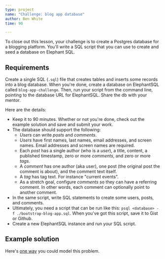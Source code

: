 ```yaml
---
type: project
name: "Challenge: blog app database"
author: Ben White
time: 90

---
```


To close out this lesson, your challenge is to create a Postgres database for a blogging platform. You'll write a SQL script that you can use to create and seed a database on Elephant SQL.

## Requirements

Create a single SQL (`.sql`) file that creates tables and inserts some records into a blog database. When you're done, create a database on ElephantSQL called `blog-app-challenge`. Then, run your script from the command line, pointing to the database URL for ElephantSQL. Share the db with your mentor.

Here are the details:

* Keep it to 90 minutes. Whether or not you're done, check out the example solution and save and submit your work.
* The database should support the following:
    - *Users* can write *posts* and *comments*.
    - *Users* have first names, last names, email addresses, and screen names. Email addresses and screen names are required.
    - Each *post* has a single author (who is a *user*), a title, content, a published timestamp, zero or more *comments*, and zero or more *tags*.
    - A *comment* has one author (aka user), one post (the original post the comment is about), and the comment text itself.
    - A *tag* has tag text. For instance "current events".
    - As a stretch goal, configure *comments* so they can have a referring comment. In other words, each comment can optionally point to another comment.
* In the same script, write SQL statements to create some users, posts, and comments.
* Ultimately, you need a script that can be run like this: `psql <database> -f ./bootstrap-blog-app.sql`. When you've got this script, save it to Gist or Github.
* Create a new ElephantSQL instance and run your SQL script.

## Example solution

Here's [one way](https://gist.github.com/benjaminEwhite/08e492778159fb71402f4f23242dce9c) you could model this problem.
